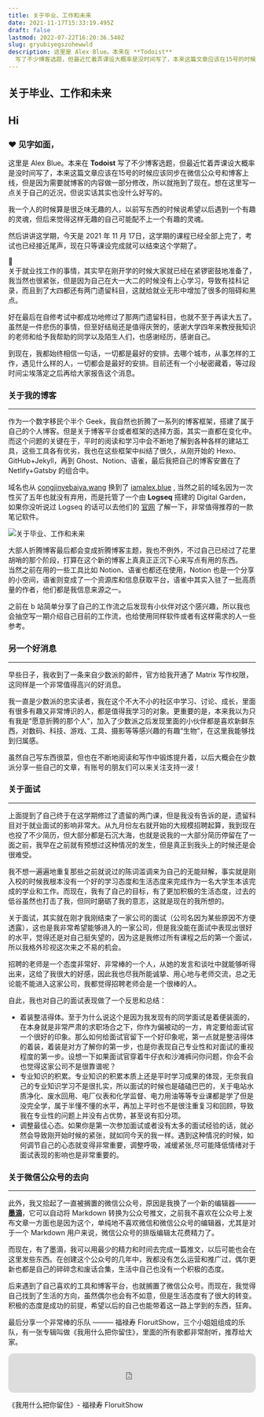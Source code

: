 ```yaml
---
title: 关于毕业、工作和未来
date: 2021-11-17T15:33:19.495Z
draft: false
lastmod: 2022-07-22T16:20:36.540Z
slug: gryubiyegszohewwld
description: 这里是 Alex Blue。本来在 **Todoist**
  写了不少博客选题，但最近忙着弄课设大概率是没时间写了，本来这篇文章应该在15号的时候应该同步在微信公众号和博客上线，但是因为需要就博客的内容做一部分修改，所以就拖到了现在。想在这里写一点关于自己的近况，但说实话其实也没什么好写的。
---
```



## 关于毕业、工作和未来

  
Hi
-----


### ❤️ 见字如面，
  
这里是 Alex Blue。本来在 **Todoist** 写了不少博客选题，但最近忙着弄课设大概率是没时间写了，本来这篇文章应该在15号的时候应该同步在微信公众号和博客上线，但是因为需要就博客的内容做一部分修改，所以就拖到了现在。想在这里写一点关于自己的近况，但说实话其实也没什么好写的。

我一个人的时候算是很乏味无趣的人，以前写东西的时候说希望以后遇到一个有趣的灵魂，但后来觉得这样无趣的自己可能配不上一个有趣的灵魂。

然后讲讲这学期，今天是 2021 年 11 月 17日，这学期的课程已经全部上完了，考试也已经接近尾声，现在只等课设完成就可以结束这个学期了。

🍋  
关于就业找工作的事情，其实早在刚开学的时候大家就已经在紧锣密鼓地准备了，我当然也很紧张，但是因为自己在大一大二的时候没有上心学习，导致有挂科记录，而且到了大四都还有两门遗留科目，这就给就业无形中增加了很多的阻碍和黑点。

好在最后在自修考试中都成功地修过了那两门遗留科目，也就不至于再读大五了。虽然是一件悲伤的事情，但至好结局还是值得庆贺的，感谢大学四年来教授我知识的老师和给予我帮助的同学以及陌生人们，也感谢经历，感谢自己。

到现在，我都始终相信一句话，一切都是最好的安排。去哪个城市，从事怎样的工作，遇见什么样的人，一切都会是最好的安排。目前还有一个小秘密藏着，等过段时间尘埃落定之后再给大家报告这个消息。

### 关于我的博客
------

  
作为一个数字移民个半个 Geek，我自然也折腾了一系列的博客框架，搭建了属于自己的个人博客。但是关于博客平台或者框架的选择方面，其实一直都在变化中。  
而这个问题的关键在于，平时的阅读和学习中会不断地了解到各种各样的建站工具，这些工具各有优劣，我也在这些框架中纠结了很久，从刚开始的 Hexo、GitHub+Jekyll，再到 Ghost、Notion、语雀，最后我把自己的博客安置在了 Netlify+Gatsby 的组合中。

域名也从 [congjinyebaiya.wang](https://congjinyebaiya.wang) 换到了 [iamalex.blue](https://iamalex.blue/) , 当然之前的域名因为一次性买了五年也就没有弃用，而是托管了一个由 **Logseq** 搭建的 Digital Garden，如果你没听说过 Logseq 的话可以去他们的 [官网](https://logseq.com) 了解一下，非常值得推荐的一款笔记软件。

![关于毕业、工作和未来](https://cdn.hashnode.com/res/hashnode/image/upload/v1650872218204/C91_uLTwE.png)

大部人折腾博客最后都会变成折腾博客主题，我也不例外，不过自己已经过了花里胡哨的那个阶段，打算在这个新的博客上真真正正沉下心来写点有用的东西。  
当然之前在用的一些工具比如 Notion、语雀也都还在使用，Notion 也是一个分享的小空间，语雀则变成了一个资源库和信息获取平台，语雀中其实入驻了一批高质量的作者，他们都是我信息来源之一。

之前在 b 站简单分享了自己的工作流之后发现有小伙伴对这个感兴趣，所以我也会抽空写一期介绍自己目前的工作流，也给使用同样软件或者有这样需求的人一些参考。

### 另一个好消息
------


早些日子，我收到了一条来自少数派的邮件，官方给我开通了 Matrix 写作权限，这同样是一个非常值得高兴的好消息。

我一直是少数派的忠实读者，我在这个不大不小的社区中学习、讨论、成长，里面有很多有趣又非常博识的人，都是值得我学习的对象。更重要的是，本来我以为只有我是“愿意折腾的那个人”，加入了少数派之后发现里面的小伙伴都是喜欢新鲜东西，对数码、科技、游戏、工具、摄影等等感兴趣的有趣“生物”，在这里我能够找到归属感。


虽然自己写东西很菜，但也在不断地阅读和写作中锻炼提升着，以后大概会在少数派分享一些自己的文章，有账号的朋友们可以来关注支持一波！

  
### 关于面试
-------


上面提到了自己终于在这学期修过了遗留的两门课，但是我没有告诉的是，遗留科目对于就业面试的影响非常大。从九月份左右就开始的大规模招聘起算，我到现在也投了不少简历，但大部分都是石沉大海，也就是说我的一大部分简历停留在了一面之前，我早在之前就有预想过这种情况的发生，但是真正到我头上的时候还是会很难受。

我不想一遍遍地重复那些之前就说过的陈词滥调来为自己的无能辩解，事实就是刚入校的时候我根本没有一个好的学习态度和生活态度来完成作为一名大学生本该完成的学业和工作。而现在，我有了自己的目标，有了更加积极的生活态度，过去的低谷虽然也打击了我，但同时磨砺了我的意志，这就是现在的我所想的。

关于面试，其实就在刚才我刚结束了一家公司的面试（公司名因为某些原因不方便透露），这也是我非常希望能够进入的一家公司，但是我没能在面试中表现出很好的水平，觉得还是对自己挺失望的，因为这是我修过所有课程之后的第一个面试，所以我格外珍视这次来之不易的机会。

招聘的老师是一个态度非常好、非常棒的一个人，从她的发言和谈吐中就能够听得出来，这给了我很大的好感，因此我也尽我所能诚挚、用心地与老师交流，总之无论能不能进入这家公司，我都觉得招聘老师会是一个很棒的人。

自此，我也对自己的面试表现做了一个反思和总结：  

*   着装整洁得体。至于为什么说这个是因为我发现有的同学面试是着便装面的，在本身就是非常严肃的求职场合之下，你作为偏被动的一方，肯定要给面试官一个很好的印象。那么如何给面试官留下一个好印象呢，第一点就是整洁得体的着装，着装是对方了解你的第一步，也是你表现自己专业性和对面试的重视程度的第一步。设想一下如果面试官穿着牛仔衣和沙滩裤问你问题，你会不会也觉得这家公司不是很靠谱呢？
*   专业知识的积累。专业知识的积累本质上还是平时学习成果的体现，无奈我自己的专业知识学习不是很扎实，所以面试的时候也是磕磕巴巴的，关于电站水质净化、废水回用、电厂仪表和化学监督、电力用油等等专业课都是学了但是没完全学，属于半懂不懂的水平，再加上平时也不是很注重复习和回顾，导致我在专业性的问题上并没有占优势，甚至说有扣分项。
*   调整最佳心态。如果你是第一次参加面试或者没有太多的面试经验的话，就必然会导致刚开始时候的紧张，就如同今天的我一样。遇到这种情况的时候，如何调节自己的心态就变得非常重要，调整呼吸，减缓紧张,尽可能降低情绪对于面试表现的影响也是非常重要的。

  
### 关于微信公众号的去向
-------------


此外，我又拾起了一直被搁置的微信公众号，原因是我换了一个新的编辑器———[**墨滴**](https://www.mdnice.com/)，它可以自动将 Markdown 转换为公众号推文，之前我不喜欢在公众号上发布文章一方面也是因为这个，单纯地不喜欢微信和微信公众号的编辑器，尤其是对于一个 Markdown 用户来说，微信公众号的排版编辑太花费精力了。

而现在，有了墨滴，我可以用最少的精力和时间去完成一篇推文，以后可能也会在这里发些东西。在创建这个公众号的几年中，我都没有怎么运营和推广过，偶尔更新也都是自己的碎碎念和废话合集，生活中自己也没有一个积极的态度。

后来遇到了自己喜欢的工具和博客平台，也就搁置了微信公众号。而现在，我觉得自己找到了生活的方向，虽然偶尔也会有不如意，但是生活态度有了很大的转变。积极的态度是成功的前提，希望以后的自己也能带着这一路上学到的东西，狂奔。  

最后分享一个非常棒的乐队 ——— 福禄寿 FloruitShow，三个小姐姐组成的乐队，有一张专辑叫做《我用什么把你留住》，里面的所有歌都非常耐听，推荐给大家。

<iframe style="border-radius: 12px" width="100%" height="80" title="Spotify Embed: 我用什么把你留住" frameborder="0" allowfullscreen="" allow="autoplay; clipboard-write; encrypted-media; fullscreen; picture-in-picture" src="https://open.spotify.com/embed/track/4TYi1udOmvZ0yIhHEMro5f?si=8eafa49dfe7843e8&amp;utm_source=oembed"></iframe>

《我用什么把你留住》- 福禄寿 FloruitShow